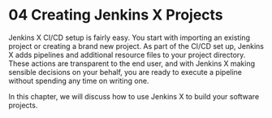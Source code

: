 # 04 Creating Jenkins X Projects

Jenkins X CI/CD setup is fairly easy. You start with importing an existing project or creating a brand new project. As part of the CI/CD set up, Jenkins X adds pipelines and additional resource files to your project directory. These actions are transparent to the end user, and with Jenkins X making sensible decisions on your behalf, you are ready to execute a pipeline without spending any time on writing one.

In this chapter, we will discuss how to use Jenkins X to build your software projects.




